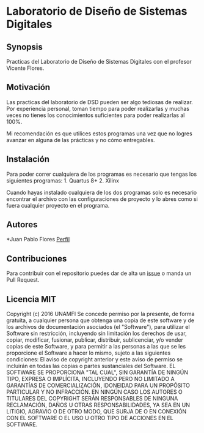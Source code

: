 # Laboratorio de Diseño de Sistemas Digitales

## Synopsis

Practicas del Laboratorio de Diseño de Sistemas Digitales con el profesor Vicente Flores. 

## Motivación

Las practicas del laboratorio de DSD pueden ser algo tediosas de realizar. Por experiencia personal, toman tiempo para poder realizarlas y muchas veces no tienes los conocimientos suficientes para poder realizarlas al 100%. 

Mi recomendación es que utilices estos programas una vez que no logres avanzar en alguna de las prácticas y no cómo entregables.

## Instalación

Para poder correr cualquiera de los programas es necesario que tengas los siguientes programas:
    1. Quartus 8+
    2. Xilinx

Cuando hayas instalado cualquiera de los dos programas solo es necesario encontrar el archivo con las configuraciones de proyecto y lo abres como si fuera cualquier proyecto en el programa. 


## Autores
 *Juan Pablo Flores [Perfil](https://github.com/juanpflores/)


## Contribuciones
Para contribuir con el repositorio puedes dar de alta un [issue](https://github.com/unamfi/Lab-Diseno-de-Sistemas-Digitales/issues) o manda un Pull Request.


## Licencia MIT
Copyright (c) 2016 UNAMFI
Se concede permiso por la presente, de forma gratuita, a cualquier persona que obtenga una copia de este software y de los archivos de documentación asociados (el "Software"), para utilizar el Software sin restricción, incluyendo sin limitación los derechos de usar, copiar, modificar, fusionar, publicar, distribuir, sublicenciar, y/o vender copias de este Software, y para permitir a las personas a las que se les proporcione el Software a hacer lo mismo, sujeto a las siguientes condiciones:
El aviso de copyright anterior y este aviso de permiso se incluirán en todas las copias o partes sustanciales del Software.
EL SOFTWARE SE PROPORCIONA "TAL CUAL", SIN GARANTÍA DE NINGÚN TIPO, EXPRESA O IMPLÍCITA, INCLUYENDO PERO NO LIMITADO A GARANTÍAS DE COMERCIALIZACIÓN, IDONEIDAD PARA UN PROPÓSITO PARTICULAR Y NO INFRACCIÓN. EN NINGÚN CASO LOS AUTORES O TITULARES DEL COPYRIGHT SERÁN RESPONSABLES DE NINGUNA RECLAMACIÓN, DAÑOS U OTRAS RESPONSABILIDADES, YA SEA EN UN LITIGIO, AGRAVIO O DE OTRO MODO, QUE SURJA DE O EN CONEXIÓN CON EL SOFTWARE O EL USO U OTRO TIPO DE ACCIONES EN EL SOFTWARE.
